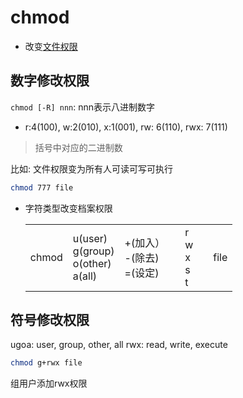 # chmod

- 改变[文件权限](Linux_File_Permission.md)

## 数字修改权限

`chmod [-R] nnn`:  nnn表示八进制数字

- r:4(100), w:2(010), x:1(001), rw: 6(110), rwx: 7(111)

> 括号中对应的二进制数

比如: 文件权限变为所有人可读可写可执行

```bash
chmod 777 file
```

- 字符类型改变档案权限

  <table>
    <tr>
        <td>chmod</td>
        <td>u(user)<br>g(group)<br>o(other)<br>a(all)<br></td>
        <td>+(加入）<br>-(除去)<br>=(设定)<td>
        <td>r<br>w<br>x<br>s<br>t<td>
        <td>file</td>
    </tr>
  </table>

## 符号修改权限

ugoa: user, group, other, all
rwx: read, write, execute

```bash
chmod g+rwx file
```

组用户添加rwx权限